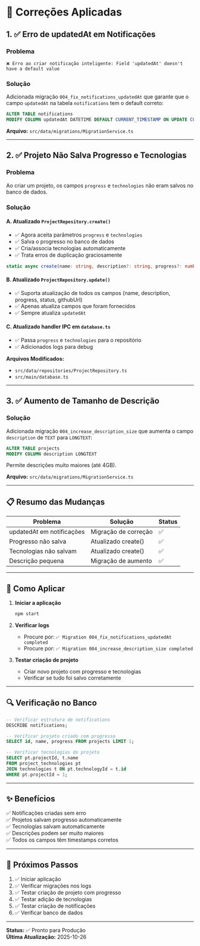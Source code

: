 # 🔧 Correções Aplicadas

## 1. ✅ Erro de updatedAt em Notificações

### Problema
```
❌ Erro ao criar notificação inteligente: Field 'updatedAt' doesn't have a default value
```

### Solução
Adicionada migração `004_fix_notifications_updatedAt` que garante que o campo `updatedAt` na tabela `notifications` tem o default correto:

```sql
ALTER TABLE notifications 
MODIFY COLUMN updatedAt DATETIME DEFAULT CURRENT_TIMESTAMP ON UPDATE CURRENT_TIMESTAMP
```

**Arquivo:** `src/data/migrations/MigrationService.ts`

---

## 2. ✅ Projeto Não Salva Progresso e Tecnologias

### Problema
Ao criar um projeto, os campos `progress` e `technologies` não eram salvos no banco de dados.

### Solução

#### A. Atualizado `ProjectRepository.create()`
- ✅ Agora aceita parâmetros `progress` e `technologies`
- ✅ Salva o progresso no banco de dados
- ✅ Cria/associa tecnologias automaticamente
- ✅ Trata erros de duplicação graciosamente

```typescript
static async create(name: string, description?: string, progress?: number, technologies?: string[])
```

#### B. Atualizado `ProjectRepository.update()`
- ✅ Suporta atualização de todos os campos (name, description, progress, status, githubUrl)
- ✅ Apenas atualiza campos que foram fornecidos
- ✅ Sempre atualiza `updatedAt`

#### C. Atualizado handler IPC em `database.ts`
- ✅ Passa `progress` e `technologies` para o repositório
- ✅ Adicionados logs para debug

**Arquivos Modificados:**
- `src/data/repositories/ProjectRepository.ts`
- `src/main/database.ts`

---

## 3. ✅ Aumento de Tamanho de Descrição

### Solução
Adicionada migração `004_increase_description_size` que aumenta o campo `description` de `TEXT` para `LONGTEXT`:

```sql
ALTER TABLE projects 
MODIFY COLUMN description LONGTEXT
```

Permite descrições muito maiores (até 4GB).

**Arquivo:** `src/data/migrations/MigrationService.ts`

---

## 📋 Resumo das Mudanças

| Problema | Solução | Status |
|----------|---------|--------|
| updatedAt em notificações | Migração de correção | ✅ |
| Progresso não salva | Atualizado create() | ✅ |
| Tecnologias não salvam | Atualizado create() | ✅ |
| Descrição pequena | Migração de aumento | ✅ |

---

## 🚀 Como Aplicar

1. **Iniciar a aplicação**
   ```bash
   npm start
   ```

2. **Verificar logs**
   - Procure por: `✅ Migration 004_fix_notifications_updatedAt completed`
   - Procure por: `✅ Migration 004_increase_description_size completed`

3. **Testar criação de projeto**
   - Criar novo projeto com progresso e tecnologias
   - Verificar se tudo foi salvo corretamente

---

## 🔍 Verificação no Banco

```sql
-- Verificar estrutura de notifications
DESCRIBE notifications;

-- Verificar projeto criado com progresso
SELECT id, name, progress FROM projects LIMIT 1;

-- Verificar tecnologias do projeto
SELECT pt.projectId, t.name 
FROM project_technologies pt
JOIN technologies t ON pt.technologyId = t.id
WHERE pt.projectId = 1;
```

---

## ✨ Benefícios

✅ Notificações criadas sem erro  
✅ Projetos salvam progresso automaticamente  
✅ Tecnologias salvam automaticamente  
✅ Descrições podem ser muito maiores  
✅ Todos os campos têm timestamps corretos  

---

## 📝 Próximos Passos

1. ✅ Iniciar aplicação
2. ✅ Verificar migrações nos logs
3. ✅ Testar criação de projeto com progresso
4. ✅ Testar adição de tecnologias
5. ✅ Testar criação de notificações
6. ✅ Verificar banco de dados

---

**Status:** ✅ Pronto para Produção  
**Última Atualização:** 2025-10-26
